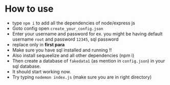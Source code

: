 # How to use

- type `npm i` to add all the dependencies of node/express js
- Goto config open `create_your_config.json`
- Enter your username and password for ex. you might be having default username `root` and password `12345`, sql password
- replace only in **first para**
- Make sure you have sql installed and running !!
- Also install sequeelize and all other dependencies (npm i)
- Then create a database of `fakedata1` (as mention in `config.json`) in your sql database.
- It should start working now.
- Try typing `nodemon index.js` (make sure you are in right directory)
